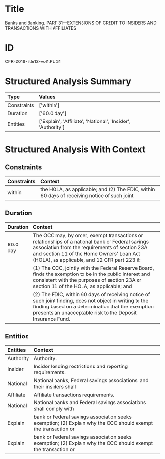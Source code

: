 # Title

 Banks and Banking. PART 31—EXTENSIONS OF CREDIT TO INSIDERS AND TRANSACTIONS WITH AFFILIATES


# ID

 CFR-2018-title12-vol1.Pt. 31


# Structured Analysis Summary

| Type        | Values                                                       |
|:------------|:-------------------------------------------------------------|
| Constraints | ['within']                                                   |
| Duration    | ['60.0 day']                                                 |
| Entities    | ['Explain', 'Affiliate', 'National', 'Insider', 'Authority'] |


# Structured Analysis With Context

 


## Constraints

| Constraints   | Context                                                                                     |
|:--------------|:--------------------------------------------------------------------------------------------|
| within        | the HOLA, as applicable; and (2) The FDIC, within 60 days of receiving notice of such joint |


## Duration

| Duration   | Context                                                                                                                                                                                                                                       |
|:-----------|:----------------------------------------------------------------------------------------------------------------------------------------------------------------------------------------------------------------------------------------------|
| 60.0 day   | The OCC may, by order, exempt transactions or relationships of a national bank or Federal savings association from the requirements of section 23A and section 11 of the Home Owners' Loan Act (HOLA), as applicable, and 12 CFR part 223 if: |
|            |           (1) The OCC, jointly with the Federal Reserve Board, finds the exemption to be in the public interest and consistent with the purposes of section 23A or section 11 of the HOLA, as applicable; and                                 |
|            |           (2) The FDIC, within 60 days of receiving notice of such joint finding, does not object in writing to the finding based on a determination that the exemption presents an unacceptable risk to the Deposit Insurance Fund.          |


## Entities

| Entities   | Context                                                                                                       |
|:-----------|:--------------------------------------------------------------------------------------------------------------|
| Authority  | Authority .                                                                                                   |
| Insider    | Insider  lending restrictions and reporting requirements.                                                     |
| National   | National banks, Federal savings associations, and their insiders shall                                        |
| Affiliate  | Affiliate  transactions requirements.                                                                         |
| National   | National banks and Federal savings associations shall comply with                                             |
| Explain    | bank or Federal savings association seeks exemption; (2) Explain why the OCC should exempt the transaction or |
| Explain    | bank or Federal savings association seeks exemption; (2) Explain why the OCC should exempt the transaction or |


